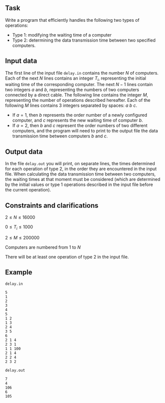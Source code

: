 ## Task

Write a program that efficiently handles the following two types of operations:
- Type $1$: modifying the waiting time of a computer
- Type $2$: determining the data transmission time between two specified computers.

## Input data

The first line of the input file `delay.in` contains the number $N$ of computers. Each of the next $N$ lines contains an integer $T_i$, representing the initial waiting time of the corresponding computer. The next $N-1$ lines contain two integers $a$ and $b$, representing the numbers of two computers connected by a direct cable. The following line contains the integer $M$, representing the number of operations described hereafter. Each of the following $M$ lines contains 3 integers separated by spaces: $a$ $b$ $c$. 
- If $a = 1$, then $b$ represents the order number of a newly configured computer, and $c$ represents the new waiting time of computer $b$. 
- If $a = 2$, then $b$ and $c$ represent the order numbers of two different computers, and the program will need to print to the output file the data transmission time between computers $b$ and $c$.

## Output data

In the file `delay.out` you will print, on separate lines, the times determined for each operation of type $2$, in the order they are encountered in the input file. When calculating the data transmission time between two computers, the waiting times at that moment must be considered (which are determined by the initial values or type $1$ operations described in the input file before the current operation).

## Constraints and clarifications

$2 \leq N \leq 16000$ 

$0 \leq T_i \leq 1000$ 

$2 \leq M \leq 200000$ 

Computers are numbered from $1$ to $N$ 

There will be at least one operation of type $2$ in the input file.

## Example

`delay.in`
```
5
1
2
3
4
5
1 2
1 3
2 4
3 5
6
2 1 4
2 3 1
1 1 100
2 1 4
2 2 4
2 3 2
```

`delay.out`
```
7
4
106
6
105
```